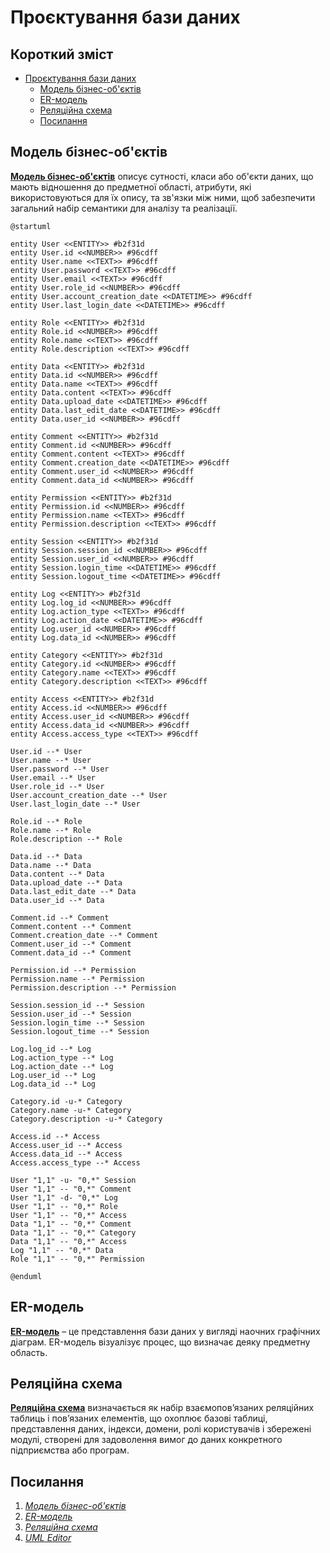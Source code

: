 # Проєктування бази даних

## Короткий зміст

- [Проєктування бази даних](#проєктування-бази-даних)
  - [Модель бізнес-об'єктів](#модель-бізнес-обєктів)
  - [ER-модель](#er-модель)
  - [Реляційна схема](#реляційна-схема)
  - [Посилання](#посилання)

## Модель бізнес-об'єктів

**[Модель бізнес-об'єктів](https://www.maxzosim.com/data-modelling/)** описує сутності, класи або об'єкти даних, що мають відношення до предметної області, атрибути, які використовуються для їх опису, та зв'язки між ними, щоб забезпечити загальний набір семантики для аналізу та реалізації.

```
@startuml

entity User <<ENTITY>> #b2f31d
entity User.id <<NUMBER>> #96cdff
entity User.name <<TEXT>> #96cdff
entity User.password <<TEXT>> #96cdff
entity User.email <<TEXT>> #96cdff
entity User.role_id <<NUMBER>> #96cdff
entity User.account_creation_date <<DATETIME>> #96cdff
entity User.last_login_date <<DATETIME>> #96cdff

entity Role <<ENTITY>> #b2f31d
entity Role.id <<NUMBER>> #96cdff
entity Role.name <<TEXT>> #96cdff
entity Role.description <<TEXT>> #96cdff

entity Data <<ENTITY>> #b2f31d
entity Data.id <<NUMBER>> #96cdff
entity Data.name <<TEXT>> #96cdff
entity Data.content <<TEXT>> #96cdff
entity Data.upload_date <<DATETIME>> #96cdff
entity Data.last_edit_date <<DATETIME>> #96cdff
entity Data.user_id <<NUMBER>> #96cdff

entity Comment <<ENTITY>> #b2f31d
entity Comment.id <<NUMBER>> #96cdff
entity Comment.content <<TEXT>> #96cdff
entity Comment.creation_date <<DATETIME>> #96cdff
entity Comment.user_id <<NUMBER>> #96cdff
entity Comment.data_id <<NUMBER>> #96cdff

entity Permission <<ENTITY>> #b2f31d
entity Permission.id <<NUMBER>> #96cdff
entity Permission.name <<TEXT>> #96cdff
entity Permission.description <<TEXT>> #96cdff

entity Session <<ENTITY>> #b2f31d
entity Session.session_id <<NUMBER>> #96cdff
entity Session.user_id <<NUMBER>> #96cdff
entity Session.login_time <<DATETIME>> #96cdff
entity Session.logout_time <<DATETIME>> #96cdff

entity Log <<ENTITY>> #b2f31d
entity Log.log_id <<NUMBER>> #96cdff
entity Log.action_type <<TEXT>> #96cdff
entity Log.action_date <<DATETIME>> #96cdff
entity Log.user_id <<NUMBER>> #96cdff
entity Log.data_id <<NUMBER>> #96cdff

entity Category <<ENTITY>> #b2f31d
entity Category.id <<NUMBER>> #96cdff
entity Category.name <<TEXT>> #96cdff
entity Category.description <<TEXT>> #96cdff

entity Access <<ENTITY>> #b2f31d
entity Access.id <<NUMBER>> #96cdff
entity Access.user_id <<NUMBER>> #96cdff
entity Access.data_id <<NUMBER>> #96cdff
entity Access.access_type <<TEXT>> #96cdff

User.id --* User
User.name --* User
User.password --* User
User.email --* User
User.role_id --* User
User.account_creation_date --* User
User.last_login_date --* User

Role.id --* Role
Role.name --* Role
Role.description --* Role

Data.id --* Data
Data.name --* Data
Data.content --* Data
Data.upload_date --* Data
Data.last_edit_date --* Data
Data.user_id --* Data

Comment.id --* Comment
Comment.content --* Comment
Comment.creation_date --* Comment
Comment.user_id --* Comment
Comment.data_id --* Comment

Permission.id --* Permission
Permission.name --* Permission
Permission.description --* Permission

Session.session_id --* Session
Session.user_id --* Session
Session.login_time --* Session
Session.logout_time --* Session

Log.log_id --* Log
Log.action_type --* Log
Log.action_date --* Log
Log.user_id --* Log
Log.data_id --* Log

Category.id -u-* Category
Category.name -u-* Category
Category.description -u-* Category

Access.id --* Access
Access.user_id --* Access
Access.data_id --* Access
Access.access_type --* Access

User "1,1" -u- "0,*" Session
User "1,1" -- "0,*" Comment
User "1,1" -d- "0,*" Log
User "1,1" -- "0,*" Role
User "1,1" -- "0,*" Access
Data "1,1" -- "0,*" Comment
Data "1,1" -- "0,*" Category
Data "1,1" -- "0,*" Access
Log "1,1" -- "0,*" Data
Role "1,1" -- "0,*" Permission

@enduml
```

## ER-модель

**[ER-модель](https://www.bestprog.net/uk/2019/01/24/the-concept-of-er-model-the-concept-of-essence-and-communication-attributes-attribute-types-ua/)** – це представлення бази даних у вигляді наочних графічних діаграм. ER-модель візуалізує процес, що визначає деяку предметну область.

## Реляційна схема

**[Реляційна схема](https://zpls.in.ua/shho-take-relyaciyna-skhema-bazi-danikh-kompanii/)** визначається як набір взаємопов’язаних реляційних таблиць і пов’язаних елементів, що охоплює базові таблиці, представлення даних, індекси, домени, ролі користувачів і збережені модулі, створені для задоволення вимог до даних конкретного підприємства або програм.

## Посилання

1. *[Модель бізнес-об'єктів](https://www.maxzosim.com/data-modelling/)*
2. *[ER-модель](https://www.bestprog.net/uk/2019/01/24/the-concept-of-er-model-the-concept-of-essence-and-communication-attributes-attribute-types-ua/)*
3. *[Реляційна схема](https://zpls.in.ua/shho-take-relyaciyna-skhema-bazi-danikh-kompanii/)*
4. *[UML Editor](https://di.molfar.science/design/uml-editor#/)*
